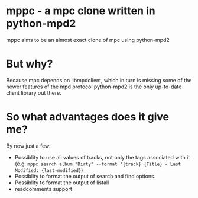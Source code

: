 # mppc - a mpc clone written in python-mpd2

mppc aims to be an almost exact clone of mpc using python-mpd2

# But why?
Because mpc depends on libmpdclient, which in turn is missing some of the newer features of the mpd protocol
python-mpd2 is the only up-to-date client library out there.

# So what advantages does it give me?
By now just a few:
* Possiblity to use all values of tracks, not only the tags associated with it
  (e.g. `mppc search album "Dirty" --format '{track} {Title} - Last Modified: {last-modified}`)
* Possiblity to format the output of search and find options.
* Possiblity to format the output of listall 
* readcomments support
